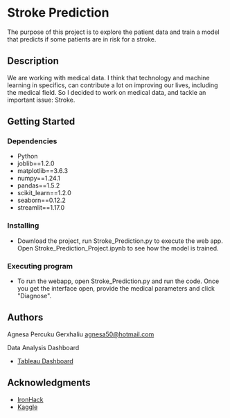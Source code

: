 #  Stroke Prediction

The purpose of this project is to explore the patient data and train a model that predicts if some patients are in risk for a stroke. 


## Description

We are working with medical data. 
I think that technology and machine learning in specifics, can contribute a lot on improving our lives, including the medical field. 
So I decided to work on medical data, and tackle an important issue: Stroke. 


## Getting Started

### Dependencies

* Python
* joblib==1.2.0
* matplotlib==3.6.3
* numpy==1.24.1
* pandas==1.5.2
* scikit_learn==1.2.0
* seaborn==0.12.2
* streamlit==1.17.0


### Installing

* Download the project, run Stroke_Prediction.py to execute the web app. Open Stroke_Prediction_Project.ipynb to see how the model is trained. 

### Executing program

* To run the webapp, open Stroke_Prediction.py and run the code. Once you get the interface open, provide the medical parameters and click "Diagnose". 


## Authors

Agnesa Percuku Gerxhaliu
agnesa50@hotmail.com


Data Analysis Dashboard 
* [Tableau Dashboard](https://public.tableau.com/app/profile/agnesa.percuku.gerxhaliu/viz/StrokePredicition-Finalproject/StrokePrediction)


## Acknowledgments

* [IronHack](https://www.ironhack.com/)
* [Kaggle](https://www.kaggle.com/datasets/fedesoriano/stroke-prediction-dataset)
